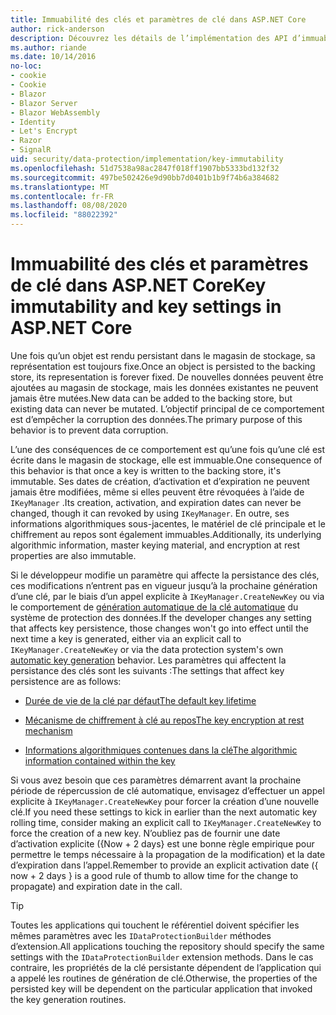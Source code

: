 ```yaml
---
title: Immuabilité des clés et paramètres de clé dans ASP.NET Core
author: rick-anderson
description: Découvrez les détails de l’implémentation des API d’immuabilité de la clé de protection des données ASP.NET Core.
ms.author: riande
ms.date: 10/14/2016
no-loc:
- cookie
- Cookie
- Blazor
- Blazor Server
- Blazor WebAssembly
- Identity
- Let's Encrypt
- Razor
- SignalR
uid: security/data-protection/implementation/key-immutability
ms.openlocfilehash: 51d7538a98ac2847f018ff1907bb5333bd132f32
ms.sourcegitcommit: 497be502426e9d90bb7d0401b1b9f74b6a384682
ms.translationtype: MT
ms.contentlocale: fr-FR
ms.lasthandoff: 08/08/2020
ms.locfileid: "88022392"
---
```

# <a name="key-immutability-and-key-settings-in-aspnet-core"></a><span data-ttu-id="5bdf6-103">Immuabilité des clés et paramètres de clé dans ASP.NET Core</span><span class="sxs-lookup"><span data-stu-id="5bdf6-103">Key immutability and key settings in ASP.NET Core</span></span>

<span data-ttu-id="5bdf6-104">Une fois qu’un objet est rendu persistant dans le magasin de stockage, sa représentation est toujours fixe.</span><span class="sxs-lookup"><span data-stu-id="5bdf6-104">Once an object is persisted to the backing store, its representation is forever fixed.</span></span> <span data-ttu-id="5bdf6-105">De nouvelles données peuvent être ajoutées au magasin de stockage, mais les données existantes ne peuvent jamais être mutées.</span><span class="sxs-lookup"><span data-stu-id="5bdf6-105">New data can be added to the backing store, but existing data can never be mutated.</span></span> <span data-ttu-id="5bdf6-106">L’objectif principal de ce comportement est d’empêcher la corruption des données.</span><span class="sxs-lookup"><span data-stu-id="5bdf6-106">The primary purpose of this behavior is to prevent data corruption.</span></span>

<span data-ttu-id="5bdf6-107">L’une des conséquences de ce comportement est qu’une fois qu’une clé est écrite dans le magasin de stockage, elle est immuable.</span><span class="sxs-lookup"><span data-stu-id="5bdf6-107">One consequence of this behavior is that once a key is written to the backing store, it's immutable.</span></span> <span data-ttu-id="5bdf6-108">Ses dates de création, d’activation et d’expiration ne peuvent jamais être modifiées, même si elles peuvent être révoquées à l’aide de `IKeyManager` .</span><span class="sxs-lookup"><span data-stu-id="5bdf6-108">Its creation, activation, and expiration dates can never be changed, though it can revoked by using `IKeyManager`.</span></span> <span data-ttu-id="5bdf6-109">En outre, ses informations algorithmiques sous-jacentes, le matériel de clé principale et le chiffrement au repos sont également immuables.</span><span class="sxs-lookup"><span data-stu-id="5bdf6-109">Additionally, its underlying algorithmic information, master keying material, and encryption at rest properties are also immutable.</span></span>

<span data-ttu-id="5bdf6-110">Si le développeur modifie un paramètre qui affecte la persistance des clés, ces modifications n’entrent pas en vigueur jusqu’à la prochaine génération d’une clé, par le biais d’un appel explicite à `IKeyManager.CreateNewKey` ou via le comportement de [génération automatique de la clé automatique](xref:security/data-protection/implementation/key-management#data-protection-implementation-key-management) du système de protection des données.</span><span class="sxs-lookup"><span data-stu-id="5bdf6-110">If the developer changes any setting that affects key persistence, those changes won't go into effect until the next time a key is generated, either via an explicit call to `IKeyManager.CreateNewKey` or via the data protection system's own [automatic key generation](xref:security/data-protection/implementation/key-management#data-protection-implementation-key-management) behavior.</span></span> <span data-ttu-id="5bdf6-111">Les paramètres qui affectent la persistance des clés sont les suivants :</span><span class="sxs-lookup"><span data-stu-id="5bdf6-111">The settings that affect key persistence are as follows:</span></span>

* [<span data-ttu-id="5bdf6-112">Durée de vie de la clé par défaut</span><span class="sxs-lookup"><span data-stu-id="5bdf6-112">The default key lifetime</span></span>](xref:security/data-protection/implementation/key-management#data-protection-implementation-key-management)

* [<span data-ttu-id="5bdf6-113">Mécanisme de chiffrement à clé au repos</span><span class="sxs-lookup"><span data-stu-id="5bdf6-113">The key encryption at rest mechanism</span></span>](xref:security/data-protection/implementation/key-encryption-at-rest)

* [<span data-ttu-id="5bdf6-114">Informations algorithmiques contenues dans la clé</span><span class="sxs-lookup"><span data-stu-id="5bdf6-114">The algorithmic information contained within the key</span></span>](xref:security/data-protection/configuration/overview#changing-algorithms-with-usecryptographicalgorithms)

<span data-ttu-id="5bdf6-115">Si vous avez besoin que ces paramètres démarrent avant la prochaine période de répercussion de clé automatique, envisagez d’effectuer un appel explicite à `IKeyManager.CreateNewKey` pour forcer la création d’une nouvelle clé.</span><span class="sxs-lookup"><span data-stu-id="5bdf6-115">If you need these settings to kick in earlier than the next automatic key rolling time, consider making an explicit call to `IKeyManager.CreateNewKey` to force the creation of a new key.</span></span> <span data-ttu-id="5bdf6-116">N’oubliez pas de fournir une date d’activation explicite ({Now + 2 days} est une bonne règle empirique pour permettre le temps nécessaire à la propagation de la modification) et la date d’expiration dans l’appel.</span><span class="sxs-lookup"><span data-stu-id="5bdf6-116">Remember to provide an explicit activation date ({ now + 2 days } is a good rule of thumb to allow time for the change to propagate) and expiration date in the call.</span></span>

>[!TIP]
> <span data-ttu-id="5bdf6-117">Toutes les applications qui touchent le référentiel doivent spécifier les mêmes paramètres avec les `IDataProtectionBuilder` méthodes d’extension.</span><span class="sxs-lookup"><span data-stu-id="5bdf6-117">All applications touching the repository should specify the same settings with the `IDataProtectionBuilder` extension methods.</span></span> <span data-ttu-id="5bdf6-118">Dans le cas contraire, les propriétés de la clé persistante dépendent de l’application qui a appelé les routines de génération de clé.</span><span class="sxs-lookup"><span data-stu-id="5bdf6-118">Otherwise, the properties of the persisted key will be dependent on the particular application that invoked the key generation routines.</span></span>
